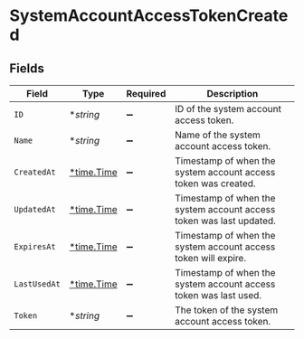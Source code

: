# SystemAccountAccessTokenCreated


## Fields

| Field                                                               | Type                                                                | Required                                                            | Description                                                         |
| ------------------------------------------------------------------- | ------------------------------------------------------------------- | ------------------------------------------------------------------- | ------------------------------------------------------------------- |
| `ID`                                                                | **string*                                                           | :heavy_minus_sign:                                                  | ID of the system account access token.                              |
| `Name`                                                              | **string*                                                           | :heavy_minus_sign:                                                  | Name of the system account access token.                            |
| `CreatedAt`                                                         | [*time.Time](https://pkg.go.dev/time#Time)                          | :heavy_minus_sign:                                                  | Timestamp of when the system account access token was created.      |
| `UpdatedAt`                                                         | [*time.Time](https://pkg.go.dev/time#Time)                          | :heavy_minus_sign:                                                  | Timestamp of when the system account access token was last updated. |
| `ExpiresAt`                                                         | [*time.Time](https://pkg.go.dev/time#Time)                          | :heavy_minus_sign:                                                  | Timestamp of when the system account access token will expire.      |
| `LastUsedAt`                                                        | [*time.Time](https://pkg.go.dev/time#Time)                          | :heavy_minus_sign:                                                  | Timestamp of when the system account access token was last used.    |
| `Token`                                                             | **string*                                                           | :heavy_minus_sign:                                                  | The token of the system account access token.                       |